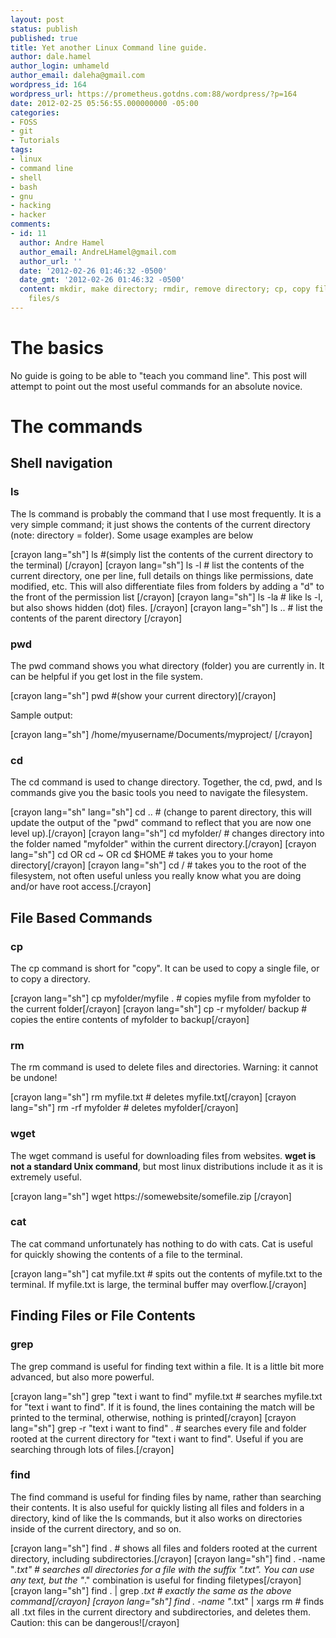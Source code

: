 ```yaml
---
layout: post
status: publish
published: true
title: Yet another Linux Command line guide.
author: dale.hamel
author_login: umhameld
author_email: daleha@gmail.com
wordpress_id: 164
wordpress_url: https://prometheus.gotdns.com:88/wordpress/?p=164
date: 2012-02-25 05:56:55.000000000 -05:00
categories:
- FOSS
- git
- Tutorials
tags:
- linux
- command line
- shell
- bash
- gnu
- hacking
- hacker
comments:
- id: 11
  author: Andre Hamel
  author_email: AndreLHamel@gmail.com
  author_url: ''
  date: '2012-02-26 01:46:32 -0500'
  date_gmt: '2012-02-26 01:46:32 -0500'
  content: mkdir, make directory; rmdir, remove directory; cp, copy file/s; mv, move
    files/s
---
```

<h1>The basics</h1>

<p>No guide is going to be able to "teach you command line". This post will attempt to point out the most useful commands for an absolute novice.</p>

<h1>The commands</h1>

<h2>Shell navigation</h2>

<h3>ls</h3>

<p>The ls command is probably the command that I use most frequently. It is a very simple command; it just shows the contents of the current directory (note: directory = folder). Some usage examples are below</p>

<p>[crayon lang="sh"] ls #(simply list the contents of the current directory to the terminal) [/crayon]
[crayon lang="sh"] ls -l # list the contents of the current directory, one per line, full details on things like permissions, date modified, etc. This will also differentiate files from folders by adding a "d" to the front of the permission list [/crayon]
[crayon lang="sh"] ls -la # like ls -l, but also shows hidden (dot) files. [/crayon]
[crayon lang="sh"] ls .. # list the contents of the parent directory [/crayon]</p>

<h3>pwd</h3>

<p>The pwd command shows you what directory (folder) you are currently in. It can be helpful if you get lost in the file system.</p>

<p>[crayon lang="sh"] pwd #(show your current directory)[/crayon]</p>

<p>Sample output:</p>

<p>[crayon lang="sh"] /home/myusername/Documents/myproject/ [/crayon]</p>

<h3>cd</h3>

<p>The cd command is used to change directory. Together, the cd, pwd, and ls commands give you the basic tools you need to navigate the filesystem.</p>

<p>[crayon lang="sh" lang="sh"] cd .. # (change to parent directory, this will update the output of the "pwd" command to reflect that you are now one level up).[/crayon]
[crayon lang="sh"] cd myfolder/ # changes directory into the folder named "myfolder" within the current directory.[/crayon]
[crayon lang="sh"] cd OR cd ~ OR cd $HOME # takes you to your home directory[/crayon]
[crayon lang="sh"] cd / # takes you to the root of the filesystem, not often useful unless you really know what you are doing and/or have root access.[/crayon]</p>

<h2>File Based Commands</h2>

<h3>cp</h3>

<p>The cp command is short for "copy". It can be used to copy a single file, or to copy a directory.</p>

<p>[crayon lang="sh"] cp myfolder/myfile . # copies myfile from myfolder to the current folder[/crayon]
[crayon lang="sh"] cp -r myfolder/ backup # copies the entire contents of myfolder to backup[/crayon]</p>

<h3>rm</h3>

<p>The rm command is used to delete files and directories. Warning: it cannot be undone!</p>

<p>[crayon lang="sh"] rm myfile.txt # deletes myfile.txt[/crayon]
[crayon lang="sh"] rm -rf myfolder # deletes myfolder[/crayon]</p>

<h3>wget</h3>

<p>The wget command is useful for downloading files from websites. <strong>wget is not a standard Unix command</strong>, but most linux distributions include it as it is extremely useful.</p>

<p>[crayon lang="sh"] wget https://somewebsite/somefile.zip [/crayon]</p>

<h3>cat</h3>

<p>The cat command unfortunately has nothing to do with cats. Cat is useful for quickly showing the contents of a file to the terminal.</p>

<p>[crayon lang="sh"] cat myfile.txt # spits out the contents of myfile.txt to the terminal. If myfile.txt is large, the terminal buffer may overflow.[/crayon]</p>

<h2>Finding Files or File Contents</h2>

<h3>grep</h3>

<p>The grep command is useful for finding text within a file. It is a little bit more advanced, but also more powerful.</p>

<p>[crayon lang="sh"] grep "text i want to find" myfile.txt # searches myfile.txt for "text i want to find". If it is found, the lines containing the match will be printed to the terminal, otherwise, nothing is printed[/crayon]
[crayon lang="sh"] grep -r "text i want to find" . # searches every file and folder rooted at the current directory for "text i want to find". Useful if you are searching through lots of files.[/crayon]</p>

<h3>find</h3>

<p>The find command is useful for finding files by name, rather than searching their contents. It is also useful for quickly listing all files and folders in a directory, kind of like the ls commands, but it also works on directories inside of the current directory, and so on.</p>

<p>[crayon lang="sh"] find . # shows all files and folders rooted at the current directory, including subdirectories.[/crayon]
[crayon lang="sh"] find . -name "<em>.txt" # searches all directories for a file with the suffix ".txt". You can use any text, but the "</em>." combination is useful for finding filetypes[/crayon]
[crayon lang="sh"] find . | grep <em>.txt # exactly the same as the above command[/crayon]
[crayon lang="sh"] find . -name "</em>.txt" | xargs rm # finds all .txt files in the current directory and subdirectories, and deletes them. Caution: this can be dangerous![/crayon]</p>
